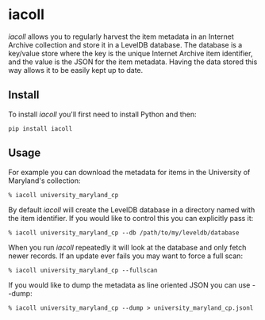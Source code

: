 # iacoll

*iacoll* allows you to regularly harvest the item metadata in an Internet
Archive collection and store it in a LevelDB database. The database is a
key/value store where the key is the unique Internet Archive item identifier,
and the value is the JSON for the item metadata. Having the data stored this way
allows it to be easily kept up to date.

## Install

To install *iacoll* you'll first need to install Python and then:

    pip install iacoll

## Usage

For example you can download the metadata for items in the University of
Maryland's collection:

    % iacoll university_maryland_cp 

By default *iacoll* will create the LevelDB database in a directory named with
the item identifier. If you would like to control this you can explicitly pass
it:

    % iacoll university_maryland_cp --db /path/to/my/leveldb/database

When you run *iacoll* repeatedly it will look at the database and only fetch
newer records. If an update ever fails you may want to force a full scan:

    % iacoll university_maryland_cp --fullscan

If you would like to dump the metadata as line oriented JSON you can use --dump:

    % iacoll university_maryland_cp --dump > university_maryland_cp.jsonl

